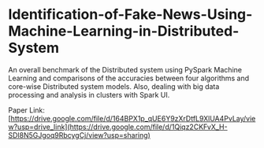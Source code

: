 # Identification-of-Fake-News-Using-Machine-Learning-in-Distributed-System

An overall benchmark of the Distributed system using PySpark Machine Learning and comparisons of the accuracies between four algorithms and core-wise Distributed system models. Also, dealing with big data processing and analysis in clusters with Spark UI.

Paper Link: [https://drive.google.com/file/d/164BPX1p_qUE6Y9zXrDtfL9XlUA4PvLay/view?usp=drive_link](https://drive.google.com/file/d/1Qiqz2CKFvX_H-SDl8N5GJgoq9RbcygCj/view?usp=sharing)
